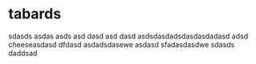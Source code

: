 # tabards
sdasds
asdas
asds
asd
dasd
asd
dasd
asdsdasdadsdasdasdadasd
adsd
cheeseasdasd
dfdasd
asdadsdasewe
asdasd
sfadasdasdwe
sdasds
daddsad
